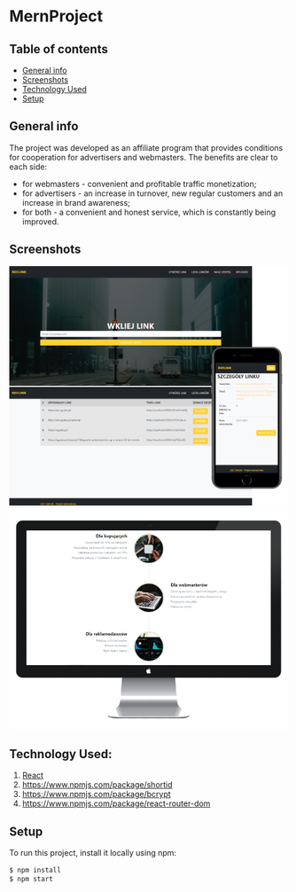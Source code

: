 # MernProject
## Table of contents
* [General info](#general-info)
* [Screenshots](#screenshots)
* [Technology Used](#technologies-used)
* [Setup](#setup)


## General info
The project was developed as an affiliate program that provides conditions for cooperation for advertisers and webmasters.
The benefits are clear to each side:
* for webmasters - convenient and profitable traffic monetization;
* for advertisers - an increase in turnover, new regular customers and an increase in brand awareness;
* for both - a convenient and honest service, which is constantly being improved.


## Screenshots
![screenshot of sample](screenshot-01.png)
![screenshot of sample](screenshot-02.png)


## Technology Used:
1.  [React](https://github.com/facebook/react)
2.	https://www.npmjs.com/package/shortid
3.	https://www.npmjs.com/package/bcrypt
4.	https://www.npmjs.com/package/react-router-dom


## Setup
To run this project, install it locally using npm:

```
$ npm install
$ npm start
```
